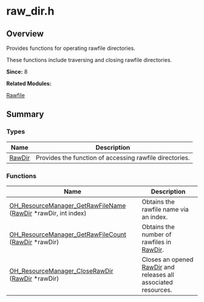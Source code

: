 # raw_dir.h


## Overview

Provides functions for operating rawfile directories.

These functions include traversing and closing rawfile directories.

**Since:**
8

**Related Modules:**

[Rawfile](rawfile.md)


## Summary


### Types

| Name | Description | 
| -------- | -------- |
| [RawDir](rawfile.md#rawdir) | Provides the function of accessing rawfile directories.  | 


### Functions

| Name | Description | 
| -------- | -------- |
| [OH_ResourceManager_GetRawFileName](rawfile.md#oh_resourcemanager_getrawfilename) ([RawDir](rawfile.md#rawdir) \*rawDir, int index) | Obtains the rawfile name via an index.  | 
| [OH_ResourceManager_GetRawFileCount](rawfile.md#oh_resourcemanager_getrawfilecount) ([RawDir](rawfile.md#rawdir) \*rawDir) |Obtains the number of rawfiles in [RawDir](rawfile.md#rawdir).  | 
| [OH_ResourceManager_CloseRawDir](rawfile.md#oh_resourcemanager_closerawdir) ([RawDir](rawfile.md#rawdir) \*rawDir) | Closes an opened [RawDir](rawfile.md#rawdir) and releases all associated resources.  | 
